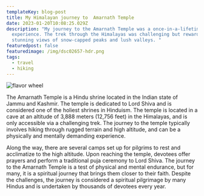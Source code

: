 ```yaml
---
templateKey: blog-post
title: My Himalayan journey to  Amarnath Temple
date: 2023-01-20T10:08:25.029Z
description: "My journey to the Amarnath Temple was a once-in-a-lifetime
  experience. The trek through the Himalayas was challenging but rewarding, with
  stunning views of snow-capped peaks and lush valleys. "
featuredpost: false
featuredimage: /img/dsc02657-hdr.png
tags:
  - travel
  - hiking
---
```

![flavor wheel](/img/dsc02935-hdr.png)

<!--StartFragment-->

The Amarnath Temple is a Hindu shrine located in the Indian state of Jammu and Kashmir. The temple is dedicated to Lord Shiva and is considered one of the holiest shrines in Hinduism. The temple is located in a cave at an altitude of 3,888 meters (12,756 feet) in the Himalayas, and is only accessible via a challenging trek. The journey to the temple typically involves hiking through rugged terrain and high altitude, and can be a physically and mentally demanding experience. 

Along the way, there are several camps set up for pilgrims to rest and acclimatize to the high altitude. Upon reaching the temple, devotees offer prayers and perform a traditional puja ceremony to Lord Shiva. The journey to the Amarnath Temple is a test of physical and mental endurance, but for many, it is a spiritual journey that brings them closer to their faith. Despite the challenges, the journey is considered a spiritual pilgrimage by many Hindus and is undertaken by thousands of devotees every year.

<!--EndFragment-->